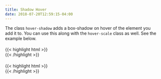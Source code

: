 ```yaml
---
title: Shadow Hover
date: 2018-07-20T12:59:15-04:00
---
```


The class `hover-shadow` adds a box-shadow on hover of the element you add it to. You can use this along with the `hover-scale` class as well. See the
example below.

<div class="block block-4">
    <div class="card hover-shadow">
        <h4 class="skeleton skeleton--lg"></h4>
        <div class="card__content">
            <p class="skeleton" data-lines="3"></p>
        </div>
    </div>
</div>

<div class="mt-3 mb-4">
{{< highlight html >}}
<div class="card hover-shadow">
    <!-- Content goes here! -->
</div>
{{< /highlight >}}
</div>

<div class="block block-4">
    <div class="card hover-shadow hover-scale">
        <h4 class="skeleton skeleton--lg"></h4>
        <div class="card__content">
            <p class="skeleton" data-lines="3"></p>
        </div>
    </div>
</div>

<div class="mt-3 mb-4">
{{< highlight html >}}
<div class="card hover-shadow hover-scale">
    <!-- Content goes here! -->
</div>
{{< /highlight >}}
</div>